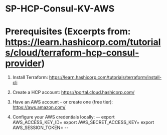# SP-HCP-Consul-KV-AWS

# Prerequisites (Excerpts from: https://learn.hashicorp.com/tutorials/cloud/terraform-hcp-consul-provider)
1. Install Terraform:
https://learn.hashicorp.com/tutorials/terraform/install-cli

2. Create a HCP account:
https://portal.cloud.hashicorp.com/

3. Have an AWS account - or create one (free tier):
https://aws.amazon.com/

4. Configure your AWS credentials locally:
--
export AWS_ACCESS_KEY_ID=<your AWS access key ID>
export AWS_SECRET_ACCESS_KEY=<your AWS secret access key>
export AWS_SESSION_TOKEN=<your AWS session token>
--





